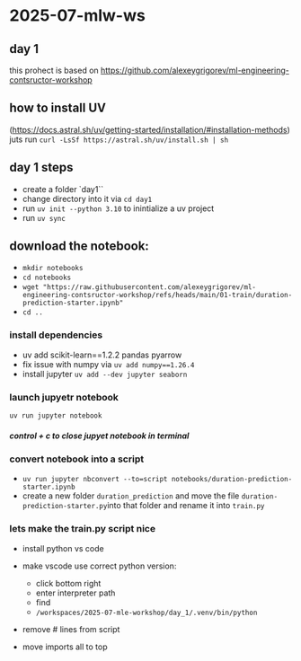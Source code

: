 # 2025-07-mlw-ws

## day 1
this prohect is based on https://github.com/alexeygrigorev/ml-engineering-contsructor-workshop

## how to install UV  
(https://docs.astral.sh/uv/getting-started/installation/#installation-methods)
juts run `curl -LsSf https://astral.sh/uv/install.sh | sh`

## day 1 steps

- create a folder `day1``
- change directory into it via `cd day1`
- run `uv init --python 3.10` to inintialize a uv project
- run `uv sync` 


## download the notebook:

- `mkdir notebooks`
- `cd notebooks`
- `wget "https://raw.githubusercontent.com/alexeygrigorev/ml-engineering-contsructor-workshop/refs/heads/main/01-train/duration-prediction-starter.ipynb"`
- `cd .. `  

### install dependencies
- uv add scikit-learn==1.2.2 pandas pyarrow
- fix issue with numpy via `uv add numpy==1.26.4`
- install jupyter `uv add --dev jupyter seaborn`

### launch jupyetr notebook
`uv run jupyter notebook`

##### control + c to close jupyet notebook in terminal #### 

### convert notebook into a script
- `uv run jupyter nbconvert --to=script notebooks/duration-prediction-starter.ipynb`
- create a new folder `duration_prediction` and move the file `duration-prediction-starter.py`into that folder and rename it into `train.py`

### lets make the train.py script nice
- install python vs code 
- make vscode use correct python version:
    - click bottom right
    - enter interpreter path
    - find 
    - `/workspaces/2025-07-mle-workshop/day_1/.venv/bin/python`

- remove # lines from script

- move imports all to top


